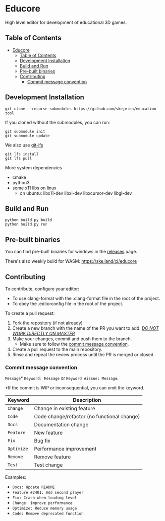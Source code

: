 # Educore

High level editor for development of educational 3D games. 

## Table of Contents
- [Educore](#educore)
  - [Table of Contents](#table-of-contents)
  - [Development Installation](#development-installation)
  - [Build and Run](#build-and-run)
  - [Pre-built binaries](#pre-built-binaries)
  - [Contributing](#contributing)
    - [Commit message convention](#commit-message-convention)
## Development Installation

```
git clone --recurse-submodules https://github.com/skejeton/education-tool
```

If you cloned without the submodules, you can run:
```
git submodule init
git submodule update
```

We also use [git-lfs](https://git-lfs.com/)
```
git lfs install
git lfs pull
```

More system dependencies
- cmake
- python3
- some x11 libs on linux
  - on ubuntu: libx11-dev libxi-dev libxcursor-dev libgl-dev

## Build and Run
```
python build.py build
python build.py run
```

## Pre-built binaries
You can find pre-built binaries for windows in the [releases](https://github.com/skejeton/education-tool/releases) page.

There's also weekly build for WASM: https://ske.land/ci/educore

## Contributing
To contribute, configure your editor:
- To use clang-format with the .clang-format file in the root of the project.
- To obey the .editorconfig file in the root of the project.

To create a pull request:
1. Fork the repository (if not already)
2. Create a new branch with the name of the PR you want to add. [*DO NOT WORK DIRECTLY ON MASTER*](https://stackoverflow.com/questions/60631439/why-is-it-bad-practice-to-submit-pull-request-from-master-branch)
3. Make your changes, commit and push them to the branch.
    - Make sure to follow the [commit message convention](#commit-message-convention).
4. Create a pull request to the main repository.
5. Rinse and repeat the review process until the PR is merged or closed.



### Commit message convention

`Message`* `Keyword: Message` or `Keyword #issue: Message`.

*If the commit is WIP or inconsequential, you can omit the keyword.

| Keyword  | Description |
|----------|-------------|
|`Change`  | Change in existing feature |
|`Code`    | Code change/refactor (no functional change) |
|`Docs`    | Documentation change |
|`Feature` | New feature |
|`Fix`     | Bug fix |
|`Optimize`| Performance improvement |
|`Remove`  | Remove feature |
|`Test`    | Test change |

Examples:
- `Docs: Update README`
- `Feature #2401: Add second player`
- `Fix: Crash when loading level`
- `Change: Improve performance`
- `Optimize: Reduce memory usage`
- `Code: Remove deprecated function`
 
